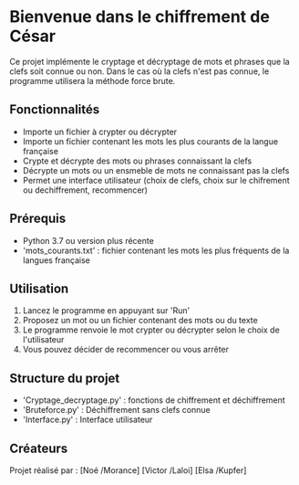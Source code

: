 # Bienvenue dans le chiffrement de César 

Ce projet implémente le cryptage et décryptage de mots et phrases que la clefs soit connue ou non. Dans le cas où la clefs n'est pas connue, le programme utilisera la méthode force brute. 

## Fonctionnalités 
- Importe un fichier à crypter ou décrypter
- Importe un fichier contenant les mots les plus courants de la langue française
- Crypte et décrypte des mots ou phrases connaissant la clefs
- Décrypte un mots ou un ensmeble de mots ne connaissant pas la clefs
- Permet une interface utilisateur (choix de clefs, choix sur le chifrement ou dechiffrement, recommencer)

## Prérequis 
- Python 3.7 ou version plus récente
- 'mots_courants.txt' : fichier contenant les mots les plus fréquents de la langues française

## Utilisation 
1) Lancez le programme en appuyant sur 'Run'
2) Proposez un mot ou un fichier contenant des mots ou du texte
3) Le programme renvoie le mot crypter ou décrypter selon le choix de l'utilisateur
4) Vous pouvez décider de recommencer ou vous arrêter 

## Structure du projet 
- 'Cryptage_decryptage.py' : fonctions de chiffrement et déchiffrement
- 'Bruteforce.py' : Déchiffrement sans clefs connue
- 'Interface.py' : Interface utilisateur

## Créateurs 
Projet réalisé par : 
[Noé /Morance] 
[Victor /Laloi] 
[Elsa /Kupfer] 
